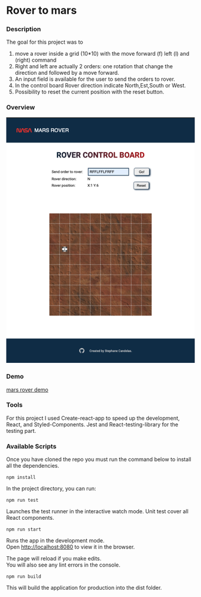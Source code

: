 # Rover to mars

### Description

The goal for this project was to

1. move a rover inside a grid (10\*10) with the move forward (f) left (l) and (right) command
2. Right and left are actually 2 orders: one rotation that change the direction and followed by a move forward.
3. An input field is available for the user to send the orders to rover.
4. In the control board Rover direction indicate North,Est,South or West.
5. Possibility to reset the current position with the reset button.

### Overview

![mars rover](./src/assets/imgs/mars_rover.png)

### Demo

[mars rover demo](https://share.getcloudapp.com/v1ub0y0w)

### Tools

For this project I used Create-react-app to speed up the development, React, and Styled-Components.
Jest and React-testing-library for the testing part.

### Available Scripts

Once you have cloned the repo you must run the command below to install all the dependencies.

```
npm install
```

In the project directory, you can run:

```
npm run test
```

Launches the test runner in the interactive watch mode.
Unit test cover all React components.

```
npm run start
```

Runs the app in the development mode.\
Open [http://localhost:8080](http://localhost:8080/) to view it in the browser.

The page will reload if you make edits.\
You will also see any lint errors in the console.

```
npm run build
```

This will build the application for production into the dist folder.
